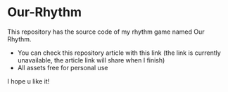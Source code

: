 # Our-Rhythm

This repository has the source code of my rhythm game named Our Rhythm.

- You can check this repository article with this link (the link is currently unavailable, the article link will share when I finish)
- All assets free for personal use

I hope u like it!
